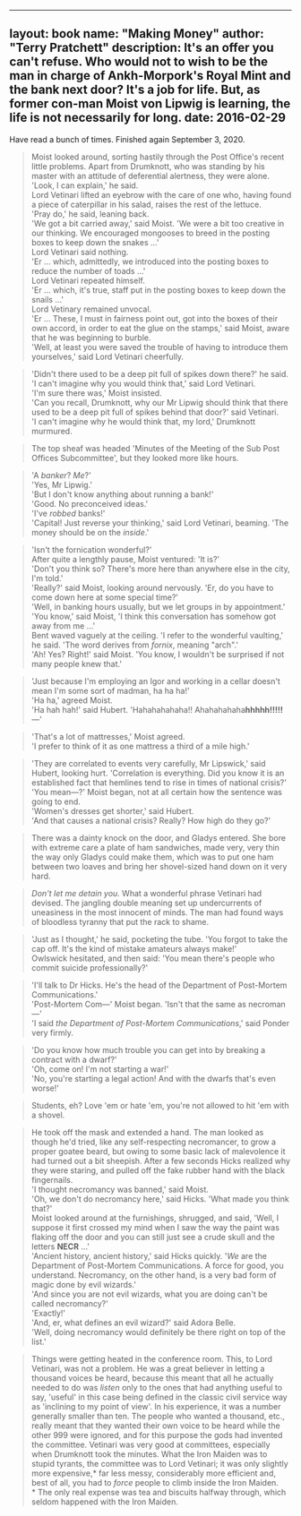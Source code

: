   ---
layout: book
name: "Making Money"
author: "Terry Pratchett"
description: It's an offer you can't refuse. Who would not to wish to be the man in charge of Ankh-Morpork's Royal Mint and the bank next door? It's a job for life. But, as former con-man Moist von Lipwig is learning, the life is not necessarily for long.
date: 2016-02-29
---
Have read a bunch of times. Finished again September 3, 2020.

> Moist looked around, sorting hastily through the Post Office's recent little problems. Apart from Drumknott, who was standing by his master with an attitude of deferential alertness, they were alone.  
> 'Look, I can explain,' he said.  
> Lord Vetinari lifted an eyebrow with the care of one who, having found a piece of caterpillar in his salad, raises the rest of the lettuce.  
> 'Pray do,' he said, leaning back.  
> 'We got a bit carried away,' said Moist. 'We were a bit too creative in our thinking. We encouraged mongooses to breed in the posting boxes to keep down the snakes ...'  
> Lord Vetinari said nothing.  
> 'Er ... which, admittedly, we introduced into the posting boxes to reduce the number of toads ...'  
> Lord Vetinari repeated himself.  
> 'Er ... which, it's true, staff put in the posting boxes to keep down the snails ...'  
> Lord Vetinary remained unvocal.  
> 'Er ... These, I must in fairness point out, got into the boxes of their own accord, in order to eat the glue on the stamps,' said Moist, aware that he was beginning to burble.  
> 'Well, at least you were saved the trouble of having to introduce them yourselves,' said Lord Vetinari cheerfully.

> 'Didn't there used to be a deep pit full of spikes down there?' he said.  
> 'I can't imagine why you would think that,' said Lord Vetinari.  
> 'I'm sure there was,' Moist insisted.  
> 'Can you recall, Drumknott, why our Mr Lipwig should think that there used to be a deep pit full of spikes behind that door?' said Vetinari.  
> 'I can't imagine why he would think that, my lord,' Drumknott murmured.  

> The top sheaf was headed 'Minutes of the Meeting of the Sub Post Offices Subcommittee', but they looked more like hours.

> 'A _banker_? _Me_?'  
> 'Yes, Mr Lipwig.'  
> 'But I don't know anything about running a bank!'  
> 'Good. No preconceived ideas.'  
> 'I've _robbed_ banks!'  
> 'Capital! Just reverse your thinking,' said Lord Vetinari, beaming. 'The money should be on the _inside_.'

> 'Isn't the fornication wonderful?'  
> After quite a lengthly pause, Moist ventured: 'It is?'  
> 'Don't you think so? There's more here than anywhere else in the city, I'm told.'  
> 'Really?' said Moist, looking around nervously. 'Er, do you have to come down here at some special time?'  
> 'Well, in banking hours usually, but we let groups in by appointment.'  
> 'You know,' said Moist, 'I think this conversation has somehow got away from me ...'  
> Bent waved vaguely at the ceiling. 'I refer to the wonderful vaulting,' he said. 'The word derives from _fornix_, meaning "arch".'  
> 'Ah! Yes? Right!' said Moist. 'You know, I wouldn't be surprised if not many people knew that.'

> 'Just because I'm employing an Igor and working in a cellar doesn't mean I'm some sort of madman, ha ha ha!'  
> 'Ha ha,' agreed Moist.  
> 'Ha hah hah!' said Hubert. 'Hahahahahaha!! Ahahahahaha**hhhhh!!!!!**—'

> 'That's a lot of mattresses,' Moist agreed.  
> 'I prefer to think of it as one mattress a third of a mile high.'

> 'They are correlated to events very carefully, Mr Lipswick,' said Hubert, looking hurt. 'Correlation is everything. Did you know it is an established fact that hemlines tend to rise in times of national crisis?'  
> 'You mean—?' Moist began, not at all certain how the sentence was going to end.  
> 'Women's dresses get shorter,' said Hubert.  
> 'And that causes a national crisis? Really? How high do they go?'

> There was a dainty knock on the door, and Gladys entered. She bore with extreme care a plate of ham sandwiches, made very, very thin the way only Gladys could make them, which was to put one ham between two loaves and bring her shovel-sized hand down on it very hard.

> _Don't let me detain you._ What a wonderful phrase Vetinari had devised. The jangling double meaning set up undercurrents of uneasiness in the most innocent of minds. The man had found ways of bloodless tyranny that put the rack to shame.

> 'Just as I thought,' he said, pocketing the tube. 'You forgot to take the cap off. It's the kind of mistake amateurs always make!'  
> Owlswick hesitated, and then said: 'You mean there's people who commit suicide professionally?'

> 'I'll talk to Dr Hicks. He's the head of the Department of Post-Mortem Communications.'  
> 'Post-Mortem Com—' Moist began. 'Isn't that the same as necroman—'  
> 'I said _the Department of Post-Mortem Communications_,' said Ponder very firmly.

> 'Do you know how much trouble you can get into by breaking a contract with a dwarf?'  
> 'Oh, come on! I'm not starting a war!'  
> 'No, you're starting a legal action! And with the dwarfs that's even worse!'

> Students, eh? Love 'em or hate 'em, you're not allowed to hit 'em with a shovel.

> He took off the mask and extended a hand. The man looked as though he'd tried, like any self-respecting necromancer, to grow a proper goatee beard, but owing to some basic lack of malevolence it had turned out a bit sheepish. After a few seconds Hicks realized why they were staring, and pulled off the fake rubber hand with the black fingernails.  
> 'I thought necromancy was banned,' said Moist.  
> 'Oh, we don't do necromancy here,' said Hicks. 'What made you think that?'  
> Moist looked around at the furnishings, shrugged, and said, 'Well, I suppose it first crossed my mind when I saw the way the paint was flaking off the door and you can still just see a crude skull and the letters __NECR__ ...'  
> 'Ancient history, ancient history,' said Hicks quickly. '_We_ are the Department of Post-Mortem Communications. A force for good, you understand. Necromancy, on the other hand, is a very bad form of magic done by evil wizards.'  
> 'And since you are not evil wizards, what you are doing can't be called necromancy?'  
> 'Exactly!'  
> 'And, er, what defines an evil wizard?' said Adora Belle.  
> 'Well, doing necromancy would definitely be there right on top of the list.'

> Things were getting heated in the conference room. This, to Lord Vetinari, was not a problem. He was a great believer in letting a thousand voices be heard, because this meant that all he actually needed to do was _listen_ only to the ones that had anything useful to say, 'useful' in this case being defined in the classic civil service way as 'inclining to my point of view'. In his experience, it was a number generally smaller than ten. The people who wanted a thousand, etc., really meant that they wanted their own voice to be heard while the other 999 were ignored, and for this purpose the gods had invented the committee. Vetinari was very good at committees, especially when Drumknott took the minutes. What the Iron Maiden was to stupid tyrants, the committee was to Lord Vetinari; it was only slightly more expensive,\* far less messy, considerably more efficient and, best of all, you had to _force_ people to climb inside the Iron Maiden.  
> \* The only real expense was tea and biscuits halfway through, which seldom happened with the Iron Maiden.
